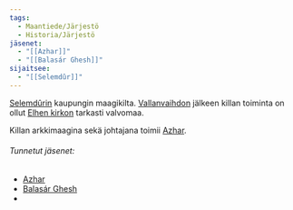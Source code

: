 ```yaml
---
tags:
  - Maantiede/Järjestö
  - Historia/Järjestö
jäsenet:
  - "[[Azhar]]"
  - "[[Balasár Ghesh]]"
sijaitsee:
  - "[[Selemdûr]]"
---
```

[Selemdûrin](Selemdûr.md) kaupungin maagikilta. [Vallanvaihdon](Selemdûrin%20vallanvaihto) jälkeen killan toiminta on ollut [Elhen kirkon](Elhen%20kirkko.md) tarkasti valvomaa.

Killan arkkimaagina sekä johtajana toimii [Azhar](Azhar.md).

###### Tunnetut jäsenet:
- [Azhar](Azhar.md)
- [Balasár Ghesh](Balasár%20Ghesh.md)
- 